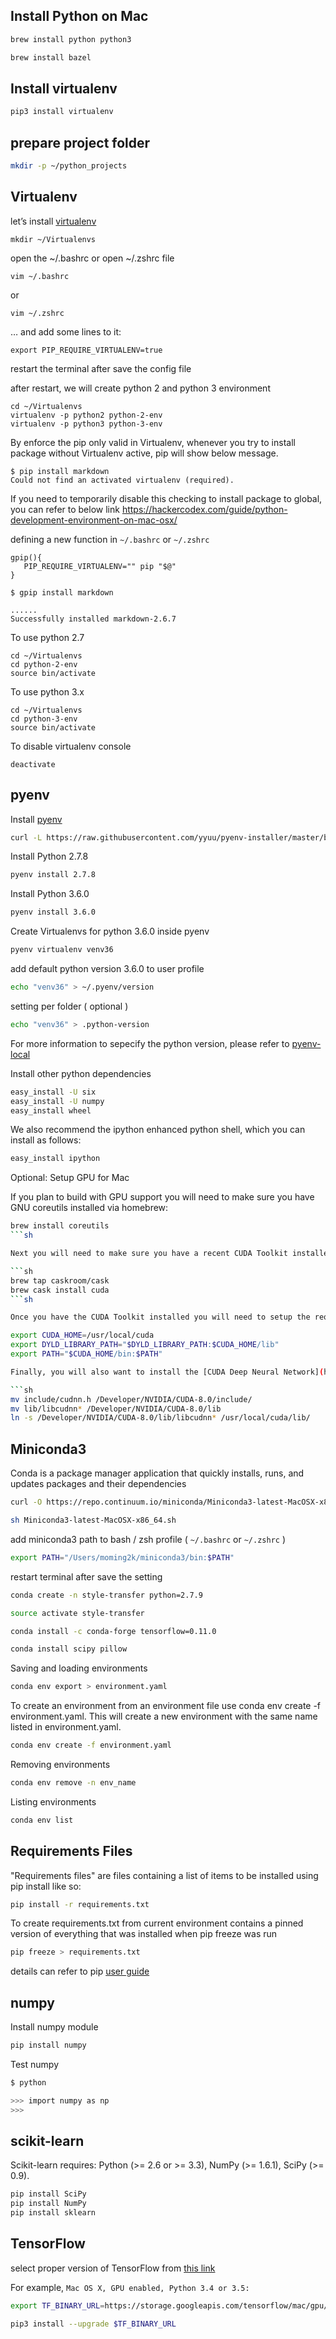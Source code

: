 ## Install Python on Mac

```sh
brew install python python3
```

```sh
brew install bazel
```

## Install virtualenv

```sh
pip3 install virtualenv
```

## prepare project folder

```sh
mkdir -p ~/python_projects
```

## Virtualenv

let’s install [virtualenv](https://virtualenv.pypa.io/en/stable/)

```
mkdir ~/Virtualenvs
```

open the ~/.bashrc or open ~/.zshrc file

```
vim ~/.bashrc
```

or 

```
vim ~/.zshrc
```

… and add some lines to it:

```
export PIP_REQUIRE_VIRTUALENV=true
```

restart the terminal after save the config file

after restart, we will create python 2 and python 3 environment 

```
cd ~/Virtualenvs
virtualenv -p python2 python-2-env
virtualenv -p python3 python-3-env
```

By enforce the pip only valid in Virtualenv, whenever you try to install package without Virtualenv active, pip will show below message. 

```
$ pip install markdown
Could not find an activated virtualenv (required).
```

If you need to temporarily disable this checking to install package to global, you can refer to below link 
https://hackercodex.com/guide/python-development-environment-on-mac-osx/

defining a new function in `~/.bashrc` or `~/.zshrc`

```
gpip(){
   PIP_REQUIRE_VIRTUALENV="" pip "$@"
}
```

```
$ gpip install markdown

......
Successfully installed markdown-2.6.7

```

To use python 2.7

```
cd ~/Virtualenvs
cd python-2-env
source bin/activate
```


To use python 3.x

```
cd ~/Virtualenvs
cd python-3-env
source bin/activate
```

To disable virtualenv console

```
deactivate
```

## pyenv 

Install [pyenv](https://github.com/yyuu/pyenv-installer)

```sh
curl -L https://raw.githubusercontent.com/yyuu/pyenv-installer/master/bin/pyenv-installer | bash
```

Install Python 2.7.8

```sh
pyenv install 2.7.8
```

Install Python 3.6.0

```sh
pyenv install 3.6.0
```

Create Virtualenvs for python 3.6.0 inside pyenv

```sh
pyenv virtualenv venv36
```

add default python version 3.6.0 to user profile

```sh 
echo "venv36" > ~/.pyenv/version
```

setting per folder ( optional )

```sh 
echo "venv36" > .python-version
```

For more information to sepecify the python version, please refer to [pyenv-local](https://github.com/yyuu/pyenv/blob/master/COMMANDS.md#pyenv-local)

Install other python dependencies

```sh
easy_install -U six
easy_install -U numpy
easy_install wheel
```

We also recommend the ipython enhanced python shell, which you can install as follows:

```sh
easy_install ipython
```

Optional: Setup GPU for Mac

If you plan to build with GPU support you will need to make sure you have GNU coreutils installed via homebrew:

```sh
brew install coreutils
```sh

Next you will need to make sure you have a recent CUDA Toolkit installed by either downloading the package for your version of OSX directly from NVIDIA or by using the Homebrew Cask extension:

```sh
brew tap caskroom/cask
brew cask install cuda
```sh

Once you have the CUDA Toolkit installed you will need to setup the required environment variables by adding the following to your ~/.bash_profile:

export CUDA_HOME=/usr/local/cuda
export DYLD_LIBRARY_PATH="$DYLD_LIBRARY_PATH:$CUDA_HOME/lib"
export PATH="$CUDA_HOME/bin:$PATH"

Finally, you will also want to install the [CUDA Deep Neural Network](https://developer.nvidia.com/cudnn) (cuDNN v5.1) library which currently requires an [Accelerated Computing Developer Program](https://developer.nvidia.com/accelerated-computing-developer) account. Once you have it downloaded locally, you can unzip and move the header and libraries to your local CUDA Toolkit folder:

```sh
mv include/cudnn.h /Developer/NVIDIA/CUDA-8.0/include/
mv lib/libcudnn* /Developer/NVIDIA/CUDA-8.0/lib
ln -s /Developer/NVIDIA/CUDA-8.0/lib/libcudnn* /usr/local/cuda/lib/
```

## Miniconda3

Conda is a package manager application that quickly installs, runs, and updates packages and their dependencies

```sh 
curl -O https://repo.continuum.io/miniconda/Miniconda3-latest-MacOSX-x86_64.sh
```

```sh 
sh Miniconda3-latest-MacOSX-x86_64.sh
```

add miniconda3 path to bash / zsh profile ( `~/.bashrc` or `~/.zshrc` )

```sh 
export PATH="/Users/moming2k/miniconda3/bin:$PATH"
```

restart terminal after save the setting

```sh 
conda create -n style-transfer python=2.7.9
```

```sh 
source activate style-transfer
```

```sh 
conda install -c conda-forge tensorflow=0.11.0
```

```sh 
conda install scipy pillow
```

Saving and loading environments

```sh
conda env export > environment.yaml
```

To create an environment from an environment file use conda env create -f environment.yaml. This will create a new environment with the same name listed in environment.yaml.

```sh
conda env create -f environment.yaml
```

Removing environments

```sh
conda env remove -n env_name
```

Listing environments

```sh
conda env list
```

## Requirements Files

"Requirements files" are files containing a list of items to be installed using pip install like so:

```sh
pip install -r requirements.txt
```

To create requirements.txt from current environment contains a pinned version of everything that was installed when pip freeze was run

```sh
pip freeze > requirements.txt
```

details can refer to pip [user guide](https://pip.readthedocs.io/en/stable/user_guide/#requirements-files)

## numpy 

Install numpy module

```sh
pip install numpy
```

Test numpy 

```sh
$ python

>>> import numpy as np
>>>
```

## scikit-learn

Scikit-learn requires:
Python (>= 2.6 or >= 3.3),
NumPy (>= 1.6.1),
SciPy (>= 0.9).

```sh 
pip install SciPy
pip install NumPy
pip install sklearn
```

## TensorFlow

select proper version of TensorFlow from [this link](https://www.tensorflow.org/get_started/os_setup)

For example, `Mac OS X, GPU enabled, Python 3.4 or 3.5:`

```sh 
export TF_BINARY_URL=https://storage.googleapis.com/tensorflow/mac/gpu/tensorflow_gpu-0.12.1-py3-none-any.whl
```

```sh 
pip3 install --upgrade $TF_BINARY_URL
```

